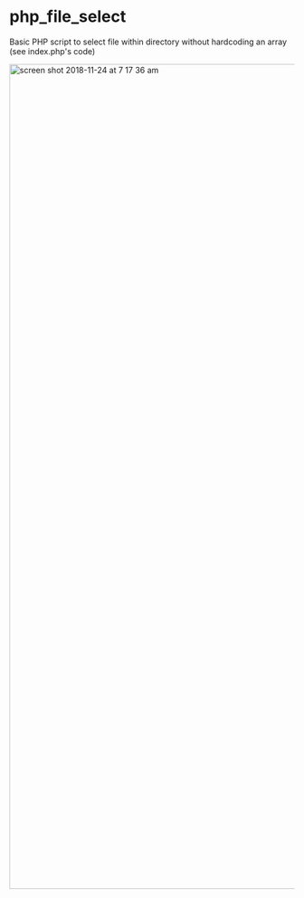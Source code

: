 # php_file_select
Basic PHP script to select file within directory without hardcoding an array (see index.php's code)


<img width="1458" alt="screen shot 2018-11-24 at 7 17 36 am" src="https://user-images.githubusercontent.com/22375594/48968715-09f77280-efb9-11e8-907d-b8e70f43a9fd.png">
